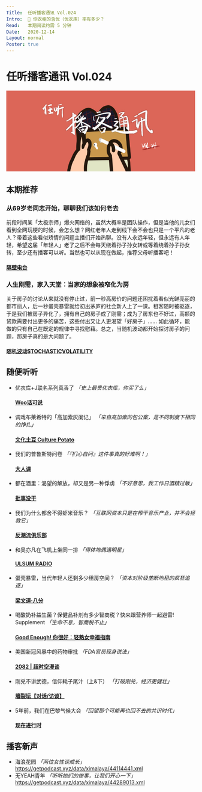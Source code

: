 ```yaml
---
Title:  任听播客通讯 Vol.024
Intro:  👕 你衣柜的含优（优衣库）率有多少？
Read:   本期阅读约需 5 分钟
Date:   2020-12-14
Layout: normal
Poster: true
---
```


# 任听播客通讯 Vol.024
![](./img/vol_024_small.png)


## 本期推荐

### 从69岁老同志开始，聊聊我们该如何老去
前段时间某「太极宗师」爆火网络的，虽然大概率是团队操作，但是当他的儿女们看到全网玩梗的时候，会怎么想？网红老年人走到线下会不会也只是一个平凡的老人？带着这些看似矫情的问题主播们开始热聊。没有人永远年轻，但永远有人年轻，希望这届「年轻人」老了之后不会每天绕着孙子孙女转或等着绕着孙子孙女转，至少还有播客可以听。当然也可以从现在做起，推荐父母听播客吧！
#### [隔壁电台](https://www.ximalaya.com/album/24308239.xml)

### 人生刚需，家入天堂：当家的想象被窄化为房
关于房子的讨论从来就没有停止过，前一秒高房价的问题还困扰着看似光鲜亮丽的都市丽人，后一秒蛋壳暴雷就给初出茅庐的社会新人上了一课。租客随时被驱逐，于是我们被房子异化了，拥有自己的房子成了刚需；成为了房东也不好过，高额的贷款需要付出更多的痛苦，这些付出又让人更渴望「好房子」…… 如此循环，能做的只有自己在既定的规律中寻找慰藉。总之，当随机波动都开始探讨房子的问题，那房子真的是大问题了。
#### [随机波动STOCHASTICVOLATILITY](https://feeds.fireside.fm/stovol/rss)


## 随便听听

* 优衣库+J联名系列真香了 _「史上最贵优衣库，你买了么」_
  #### [Woo话可说](http://rss.lizhi.fm/rss/171692631.xml)
* 调戏布莱希特的「高加索灰阑记」 _「来自高加索的包公案，是不同制度下相同的挣扎」_
  #### [文化土豆 Culture Potato](https://feeds.acast.com/public/shows/5e0b6ece81be870a61107c66)
* 我们的普鲁斯特问卷  _「『扪心自问』这件事真的好难啊！」_
  #### [大人课](https://growup.rocks/feed/podcast)
* 都在酒里：渴望的解放，却又是另一种俘虏 _「不好意思，我工作日酒精过敏」_
  #### [批事没干](http://www.ximalaya.com/album/42542290.xml)
* 我们为什么都舍不得虾米音乐？ _「互联网资本只是在榨干音乐产业，并不会拯救它」_
  #### [反潮流俱乐部](https://feeds.fireside.fm/fanchaoliuclub/rss)
* 和吴亦凡在飞机上坐同一排 _「得体地偶遇明星」_
  #### [ULSUM RADIO](http://www.ximalaya.com/album/32978891.xml)
* 蛋壳暴雷，当代年轻人还剩多少租房空间？ _「资本对阶级垄断地租的疯狂追逐」_
  #### [梁文道·八分](https://api.vistopia.com.cn/rss/program/11.xml)
* 喝酸奶补益生菌？保健品补剂有多少智商税？快来跟营养师一起避雷! Supplement _「生命不息，智商税不止」_
  #### [Good Enough! 你很好：轻熟女幸福指南](http://www.ximalaya.com/album/40669068.xml)
* 美国新冠风暴中的药物审批 _「FDA官员现身说法」_
  #### [2082 | 超时空漫谈](http://www.ximalaya.com/album/32544603.xml)
* 刚兑不讲武德，信仰耗子尾汁（上&下） _「打破刚兑，经济更健壮」_
  #### [墙裂坛【对话/访谈】](https://getpodcast.xyz/data/ximalaya/39420811.xml)
* 5年前，我们在巴黎气候大会 _「回望那个可能再也回不去的共识时代」_
  #### [现在进行时](http://www.ximalaya.com/album/40159997.xml)


## 播客新声

* 海浪花园  _「两位女性谈成长」_  
  https://getpodcast.xyz/data/ximalaya/44114441.xml
* 无YEAH青年 _「听听她们的惨事，让我们开心一下」_  
  https://getpodcast.xyz/data/ximalaya/44289013.xml
